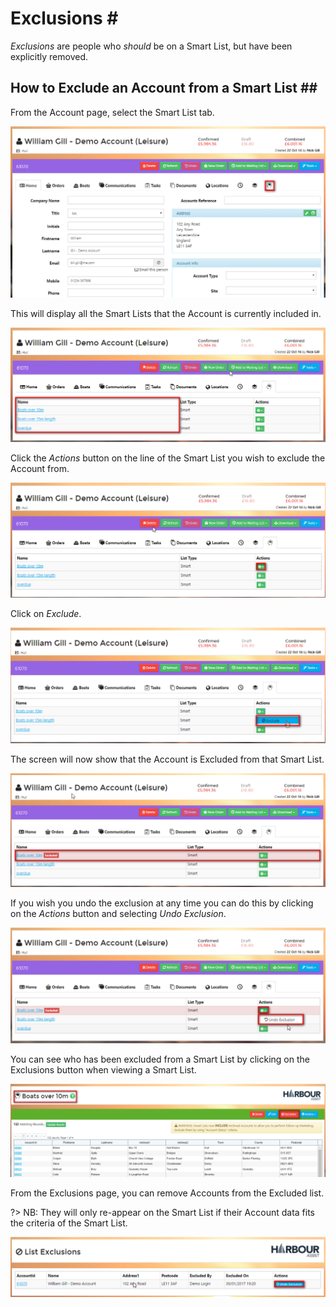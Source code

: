 # Exclusions \#

_Exclusions_ are people who _should_ be on a Smart List, but have been explicitly removed.

## How to Exclude an Account from a Smart List \#\#

From the Account page, select the Smart List tab.

![Query Editor](../.gitbook/assets/exclusions1.png)

This will display all the Smart Lists that the Account is currently included in.

![Query Editor](../.gitbook/assets/exclusions2.png)

Click the _Actions_ button on the line of the Smart List you wish to exclude the Account from.

![Query Editor](../.gitbook/assets/exclusions3.png)

Click on _Exclude_.

![Query Editor](../.gitbook/assets/exclusions4.png)

The screen will now show that the Account is Excluded from that Smart List.

![Query Editor](../.gitbook/assets/exclusions5.png)

If you wish you undo the exclusion at any time you can do this by clicking on the _Actions_ button and selecting _Undo Exclusion_.

![Query Editor](../.gitbook/assets/exclusions6.png)

You can see who has been excluded from a Smart List by clicking on the Exclusions button when viewing a Smart List.

![Query Editor](../.gitbook/assets/exclusions7.png)

From the Exclusions page, you can remove Accounts from the Excluded list.

?&gt; NB: They will only re-appear on the Smart List if their Account data fits the criteria of the Smart List.

![Query Editor](../.gitbook/assets/exclusions8.png)

